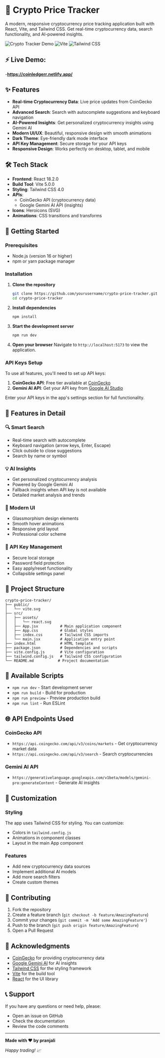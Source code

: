 # 🚀 Crypto Price Tracker

A modern, responsive cryptocurrency price tracking application built with React, Vite, and Tailwind CSS. Get real-time cryptocurrency data, search functionality, and AI-powered insights.

![Crypto Tracker Demo](https://img.shields.io/badge/React-18.2.0-blue?logo=react)
![Vite](https://img.shields.io/badge/Vite-5.0.0-purple?logo=vite)
![Tailwind CSS](https://img.shields.io/badge/Tailwind_CSS-4.0-38B2AC?logo=tailwind-css)

## ⚡ Live Demo:
-**https://coinledgerr.netlify.app/**

## ✨ Features

- **Real-time Cryptocurrency Data**: Live price updates from CoinGecko API
- **Advanced Search**: Search with autocomplete suggestions and keyboard navigation
- **AI-Powered Insights**: Get personalized cryptocurrency insights using Gemini AI
- **Modern UI/UX**: Beautiful, responsive design with smooth animations
- **Dark Theme**: Eye-friendly dark mode interface
- **API Key Management**: Secure storage for your API keys
- **Responsive Design**: Works perfectly on desktop, tablet, and mobile

## 🛠️ Tech Stack

- **Frontend**: React 18.2.0
- **Build Tool**: Vite 5.0.0
- **Styling**: Tailwind CSS 4.0
- **APIs**: 
  - CoinGecko API (cryptocurrency data)
  - Google Gemini AI API (insights)
- **Icons**: Heroicons (SVG)
- **Animations**: CSS transitions and transforms

## 🚀 Getting Started

### Prerequisites

- Node.js (version 16 or higher)
- npm or yarn package manager

### Installation

1. **Clone the repository**
   ```bash
   git clone https://github.com/yourusername/crypto-price-tracker.git
   cd crypto-price-tracker
   ```

2. **Install dependencies**
   ```bash
   npm install
   ```

3. **Start the development server**
   ```bash
   npm run dev
   ```

4. **Open your browser**
   Navigate to `http://localhost:5173` to view the application.

### API Keys Setup

To use all features, you'll need to set up API keys:

1. **CoinGecko API**: Free tier available at [CoinGecko](https://www.coingecko.com/en/api)
2. **Gemini AI API**: Get your API key from [Google AI Studio](https://makersuite.google.com/app/apikey)

Enter your API keys in the app's settings section for full functionality.

## 📱 Features in Detail

### 🔍 Smart Search
- Real-time search with autocomplete
- Keyboard navigation (arrow keys, Enter, Escape)
- Click outside to close suggestions
- Search by name or symbol

### 💡 AI Insights
- Get personalized cryptocurrency analysis
- Powered by Google Gemini AI
- Fallback insights when API key is not available
- Detailed market analysis and trends

### 🎨 Modern UI
- Glassmorphism design elements
- Smooth hover animations
- Responsive grid layout
- Professional color scheme

### 🔐 API Key Management
- Secure local storage
- Password field protection
- Easy apply/reset functionality
- Collapsible settings panel

## 📁 Project Structure

```
crypto-price-tracker/
├── public/
│   └── vite.svg
├── src/
│   ├── assets/
│   │   └── react.svg
│   ├── App.jsx          # Main application component
│   ├── App.css          # Global styles
│   ├── index.css        # Tailwind CSS imports
│   └── main.jsx         # Application entry point
├── index.html           # HTML template
├── package.json         # Dependencies and scripts
├── vite.config.js       # Vite configuration
├── tailwind.config.js   # Tailwind CSS configuration
└── README.md           # Project documentation
```

## 🎯 Available Scripts

- `npm run dev` - Start development server
- `npm run build` - Build for production
- `npm run preview` - Preview production build
- `npm run lint` - Run ESLint

## 🌐 API Endpoints Used

### CoinGecko API
- `https://api.coingecko.com/api/v3/coins/markets` - Get cryptocurrency market data
- `https://api.coingecko.com/api/v3/search` - Search cryptocurrencies

### Gemini AI API
- `https://generativelanguage.googleapis.com/v1beta/models/gemini-pro:generateContent` - Generate AI insights

## 🎨 Customization

### Styling
The app uses Tailwind CSS for styling. You can customize:
- Colors in `tailwind.config.js`
- Animations in component classes
- Layout in the main App component

### Features
- Add new cryptocurrency data sources
- Implement additional AI models
- Add more search filters
- Create custom themes

## 🤝 Contributing

1. Fork the repository
2. Create a feature branch (`git checkout -b feature/AmazingFeature`)
3. Commit your changes (`git commit -m 'Add some AmazingFeature'`)
4. Push to the branch (`git push origin feature/AmazingFeature`)
5. Open a Pull Request


## 🙏 Acknowledgments

- [CoinGecko](https://www.coingecko.com/) for providing cryptocurrency data
- [Google Gemini AI](https://ai.google.dev/) for AI insights
- [Tailwind CSS](https://tailwindcss.com/) for the styling framework
- [Vite](https://vitejs.dev/) for the build tool
- [React](https://reactjs.org/) for the UI library

## 📞 Support

If you have any questions or need help, please:
- Open an issue on GitHub
- Check the documentation
- Review the code comments

---

**Made with ❤️ by pranjali**

*Happy trading! 📈*
